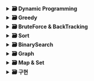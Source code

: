 
 <details>
  <summary>
    <STRONG>
     🗃 Dynamic Programming
    </STRONG>
  </summary>
     <br/>
  <div markdown="1">   
    | 날짜 | 플랫폼 | 문제 | 난이도 |
    | ---- | ---- | ------------------------------------------------------ | ----- |
    | 2021 | 백준 | [1463 1로 만들기](https://www.acmicpc.net/problem/1463) |🥈3 |
    | 2021 | 백준 | [1757 달려달려](https://www.acmicpc.net/problem/1757) | 🥇4|
    | 2021 | 백준 | [2748 피보나치수 2](https://www.acmicpc.net/problem/2748) | 🥉1 |
    | 2021 | 백준 | [15988 1,2,3 더하기 3](https://www.acmicpc.net/problem/15988) | 🥈2 |
    | 2021 | 백준 | [20500 Ezreal 여눈부터 가네 ㅈㅈ](https://www.acmicpc.net/problem/20500) | 🥇5 |
    | 1/27 | 백준 | [9095 1,2,3 더하기](https://www.acmicpc.net/problem/9095) |🥈3 |
    | 2/15 | 백준 | [11048 이동하기](https://www.acmicpc.net/problem/11048) | 🥈1 |
    | 3/21 | 백준 | [2839 설탕 배달](https://www.acmicpc.net/problem/2839) | 🥉1 |
    | 3/22 | 백준 | [2670 연속부분최대곱](https://www.acmicpc.net/problem/2670) | 🥈4 |
      
  </div>
 </details>

 
 <details>
  <summary>
    <STRONG>
     🗃 Greedy
    </STRONG>
  </summary>
     <br/>
  <div markdown="1">
  2021, 백준 : [1913 달팽이](https://www.acmicpc.net/problem/1913) 🥈4 </br>
  2021, 백준 : [2847 게임을 만든 동준이](https://www.acmicpc.net/problem/2847)🥈4 </br>
  2021, 백준 : [14659 한조서열정리하고옴ㅋㅋ](https://www.acmicpc.net/problem/14659) 🥉2 </br>
  2021, 백준 : [16206 롤케이크 (https://www.acmicpc.net/problem/16206)🥈1 </br>
  2021, 백준 : [20044 Project Teams](https://www.acmicpc.net/problem/20044) 🥈4 </br>
  2/4, 백준 : [11399 ATM](https://www.acmicpc.net/problem/11399) 🥈3 </br>
  2/17, 백준 알고리즘 : [16953 A->B](https://www.acmicpc.net/problem/16953) 🥈1 </br> 
  2/28, 백준 : [1026 보물](https://www.acmicpc.net/problem/1026) 🥈4 </br>
  3/1, 백준 : [11501 주석](https://www.acmicpc.net/problem/11501) 🥈2 </br>
  3/2, 백준 : [1120번 문자열](https://www.acmicpc.net/problem/1120) 🥈4 </br>
  3/3, 백준 : [11497 통나무 건너뛰기](https://www.acmicpc.net/problem/11497) 🥈1  </br>
  3/4, 백준 : [12904 A와 B](https://www.acmicpc.net/problem/12904) 🥇5 </br> 
  3/7, 백준 : [19621 회의실 배정 2](https://www.acmicpc.net/problem/19621) 🥈3  </br>
  3/8, 백준 : [1182번 부분수열의 합](https://www.acmicpc.net/problem/1182) 🥈2 </br>
  3/10, 백준 : [11722 가장 긴 감소하는 부분 수열](https://www.acmicpc.net/problem/11722)🥈2 </br>
  3/28, 백준 : [4769번 캠핑](https://www.acmicpc.net/problem/4769) 🥈5 </br>
  3/29, 백준 : [11047번 동전 0](https://www.acmicpc.net/problem/11047) 🥈3 </br>
  3/31, 백준 : [1080번 행렬](https://www.acmicpc.net/problem/1080) 🥈1 </br>

  </div>
 </details>
 
 
 <details>
  <summary>
    <STRONG>
     🗃 BruteForce & BackTracking
    </STRONG>
  </summary>
     <br>
  2021, 백준 : [2231 분해합](https://www.acmicpc.net/problem/2231) 🥉2 </br>
  2021, 백준 : [1018 체스판 다시 칠하기](https://www.acmicpc.net/problem/1018) 🥈5</br>
  2021, 백준 : [15649 N과M(1)](https://www.acmicpc.net/problem/15649) 🥈3  </br>
  2021, 백준 : [15650 N과M(2)](https://www.acmicpc.net/problem/15650) 🥈3 </br>
  2021, 백준 : [9663 N-Queen](https://www.acmicpc.net/problem/9663) 🥇5 </br>
  2/8, 백준 : [14888 연산자 끼워넣기](https://www.acmicpc.net/problem/14888) 🥈1  </br>
  </div>
 </details>
 
 <details>
  <summary>
    <STRONG>
     🗃 Sort
    </STRONG>
  </summary>
     <br>
  1/25, 백준 : [10825_국영수](https://www.acmicpc.net/problem/10825) 🥈4 </br>
  2/11, 백준 알고리즘 : [2470 두 용액](https://www.acmicpc.net/problem/2470) 🥇5  </br>
  
  </div>
 </details>
 
  <details>
  <summary>
    <STRONG>
     🗃 BinarySearch
    </STRONG>
  </summary>
     <br>
  2021, 백준 : [1920 수찾기](https://www.acmicpc.net/problem/1920)🥈4  </br>
  2021, 백준 : [2805 나무 자르기](https://www.acmicpc.net/problem/2805)🥈3 </br>
  2021, 백준 : [3079 입국심사](https://www.acmicpc.net/problem/3079)🥈1 </br>
  2021, 백준 : [16401 과자 나눠주기](https://www.acmicpc.net/problem/16401)🥈3 </br>
  1/26, 백준 : [7795_먹을 것인가 먹힐 것인가](https://www.acmicpc.net/problem/7795) 🥈3 </br>
  </div>
 </details>
 
 <details>
  <summary>
    <STRONG>
     🗃 Graph
    </STRONG>
  </summary>
     <br/>
  2/3, 백준 : [11725 트리의 부모 찾기](https://www.acmicpc.net/problem/11725) 🥈2 </br>
  2/9, 백준 : [1446 지름길](https://www.acmicpc.net/problem/1446)  🥈1  </br>
  2/16, 백준 알고리즘 : [7576 토마토](https://www.acmicpc.net/problem/7576) 🥇5  </br> 
  2/21, 백준 : [1260 DFS와 BFS](https://www.acmicpc.net/problem/1260) 🥈2 </br>
  2/22, 백준 : [9205 맥주 마시면서 걸어가기](https://www.acmicpc.net/problem/9205)   </br>
  2/23, 백준 : [1303 전투](https://www.acmicpc.net/problem/1303) 🥈1 </br>
  2/24, 백준 : [2573 빙산](https://www.acmicpc.net/problem/2573) 🥇4   </br>
  2/25, 백준 : [2206 벽 부수고 이동하기](https://www.acmicpc.net/problem/2206) 🥇4  </br> 
  </div>
 </details>
 
 <details>
  <summary>
    <STRONG>
     🗃 Map & Set
    </STRONG>
  </summary>
     <br>
  2/7, 백준 : [10546 배부른 마라토너](https://www.acmicpc.net/problem/10546) 🥈4  </br>
  2/10, 백준 : [17219 비밀번호 찾기](https://www.acmicpc.net/problem/17219) 🥈4 </br> 
  2/18, 백준 알고리즘 : [2002 추월](https://www.acmicpc.net/problem/2002) 🥈1 </br>
  3/14, 백준 : [7785 회사에 있는 사람](https://www.acmicpc.net/problem/7785) 🥈5 </br>
  3/15, 백준 : [1620 나는야 포켓몬 마스터 이다솜](https://www.acmicpc.net/problem/1620) 🥈4 </br>
  3/16, 프로그래머스 : [42577 전화번호 목록](https://programmers.co.kr/learn/courses/30/lessons/42577) 2️⃣ </br>
  3/17, 백준 : [4358 생태학](https://www.acmicpc.net/problem/4358) 🥈1 </br>
  3/18, 백준 : [19583 싸이버 개강총회](https://www.acmicpc.net/problem/19583) 🥈1 </br>
  
  </div>
 </details>
 
<details>
  <summary>
    <STRONG>
     🗃 구현
    </STRONG>
  </summary>
     <br>
  1/28, 백준 : [1157_단어공부](https://www.acmicpc.net/problem/1157) 🥉1 </br>
  1/31, 백준 : [2442_별찍기5](https://www.acmicpc.net/problem/2442)  🥉3   </br>
  2/1, 백준 : [2443_별찍기6](https://www.acmicpc.net/problem/2443)  🥉3 </br> 
  2/2, 백준 : [1110_더하기 사이클](https://www.acmicpc.net/problem/1110) 🥉1 </br> 
  3/18, 백준 : [16974 레벨 햄버거](https://www.acmicpc.net/problem/1110) 🥈2 </br>
  </div>
 </details>
